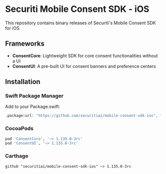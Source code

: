 # Securiti Mobile Consent SDK - iOS

This repository contains binary releases of Securiti's Mobile Consent SDK for iOS.

## Frameworks

- **ConsentCore**: Lightweight SDK for core consent functionalities without a UI
- **ConsentUI**: A pre-built UI for consent banners and preference centers

## Installation

### Swift Package Manager
Add to your Package.swift:
```swift
.package(url: "https://github.com/securitiai/mobile-consent-sdk-ios", from: "1.135.0-3rc")
```

### CocoaPods
```ruby
pod 'ConsentCore', '~> 1.135.0-3rc'
pod 'ConsentUI', '~> 1.135.0-3rc'
```

### Carthage
```
github "securitiai/mobile-consent-sdk-ios" ~> 1.135.0-3rc
```
